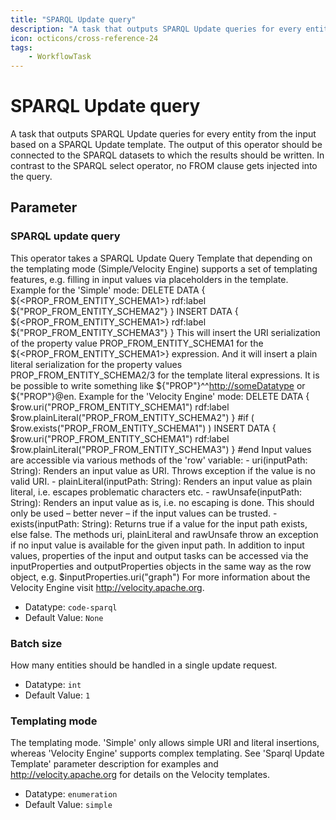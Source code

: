 ```yaml
---
title: "SPARQL Update query"
description: "A task that outputs SPARQL Update queries for every entity from the input based on a SPARQL Update template. The output of this operator should be connected to the SPARQL datasets to which the results should be written. In contrast to the SPARQL select operator, no FROM clause gets injected into the query."
icon: octicons/cross-reference-24
tags: 
    - WorkflowTask
---
```

# SPARQL Update query
<!-- This file was generated - DO NOT CHANGE IT MANUALLY -->



A task that outputs SPARQL Update queries for every entity from the input based on a SPARQL Update template. The output of this operator should be connected to the SPARQL datasets to which the results should be written. In contrast to the SPARQL select operator, no FROM clause gets injected into the query.


## Parameter

### SPARQL update query

This operator takes a SPARQL Update Query Template that depending on the templating mode (Simple/Velocity Engine) supports a set of templating features, e.g. filling in input values via placeholders in the template. Example for the 'Simple' mode: DELETE DATA { ${<PROP_FROM_ENTITY_SCHEMA1>} rdf:label ${"PROP_FROM_ENTITY_SCHEMA2"} } INSERT DATA { ${<PROP_FROM_ENTITY_SCHEMA1>} rdf:label ${"PROP_FROM_ENTITY_SCHEMA3"} } This will insert the URI serialization of the property value PROP_FROM_ENTITY_SCHEMA1 for the ${<PROP_FROM_ENTITY_SCHEMA1>} expression. And it will insert a plain literal serialization for the property values PROP_FROM_ENTITY_SCHEMA2/3 for the template literal expressions. It is be possible to write something like ${"PROP"}^^<http://someDatatype> or ${"PROP"}@en. Example for the 'Velocity Engine' mode: DELETE DATA { $row.uri("PROP_FROM_ENTITY_SCHEMA1") rdf:label $row.plainLiteral("PROP_FROM_ENTITY_SCHEMA2") } #if ( $row.exists("PROP_FROM_ENTITY_SCHEMA1") ) INSERT DATA { $row.uri("PROP_FROM_ENTITY_SCHEMA1") rdf:label $row.plainLiteral("PROP_FROM_ENTITY_SCHEMA3") } #end Input values are accessible via various methods of the 'row' variable: - uri(inputPath: String): Renders an input value as URI. Throws exception if the value is no valid URI. - plainLiteral(inputPath: String): Renders an input value as plain literal, i.e. escapes problematic characters etc. - rawUnsafe(inputPath: String): Renders an input value as is, i.e. no escaping is done. This should only be used – better never – if the input values can be trusted. - exists(inputPath: String): Returns true if a value for the input path exists, else false. The methods uri, plainLiteral and rawUnsafe throw an exception if no input value is available for the given input path. In addition to input values, properties of the input and output tasks can be accessed via the inputProperties and outputProperties objects in the same way as the row object, e.g. $inputProperties.uri("graph") For more information about the Velocity Engine visit http://velocity.apache.org.

- Datatype: `code-sparql`
- Default Value: `None`



### Batch size

How many entities should be handled in a single update request.

- Datatype: `int`
- Default Value: `1`



### Templating mode

The templating mode. 'Simple' only allows simple URI and literal insertions, whereas 'Velocity Engine' supports complex templating. See 'Sparql Update Template' parameter description for examples and http://velocity.apache.org for details on the Velocity templates.

- Datatype: `enumeration`
- Default Value: `simple`



